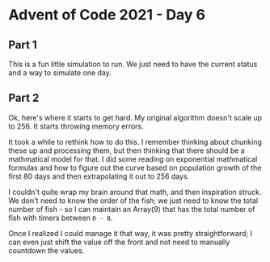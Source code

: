 # Advent of Code 2021 - Day 6

## Part 1

This is a fun little simulation to run. We just need to have the current status and a way to simulate one day.

## Part 2

Ok, here's where it starts to get hard. My original algorithm doesn't scale up to 256. It starts throwing memory errors.

It took a while to rethink how to do this. I remember thinking about chunking these up and processing them, but then thinking that there should be a mathmatical model for that. I did some reading on exponential mathmatical formulas and how to figure out the curve based on population growth of the first 80 days and then extrapolating it out to 256 days.

I couldn't quite wrap my brain around that math, and then inspiration struck. We don't need to know the order of the fish; we just need to know the total number of fish - so I can maintain an Array(9) that has the total number of fish with timers between `0 - 8`.

Once I realized I could manage it that way, it was pretty straightforward; I can even just shift the value off the front and not need to manually countdown the values.
